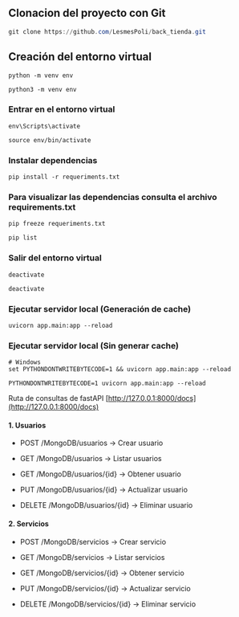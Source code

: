 ## Clonacion del proyecto con Git
```powershell
git clone https://github.com/LesmesPoli/back_tienda.git
``` 

## Creación del entorno virtual
```Windows (PowerShell)
python -m venv env
``` 
```linux/os (bash)
python3 -m venv env
``` 

### Entrar en el entorno virtual
```Windows (PowerShell)
env\Scripts\activate
```
```linux/os (bash)
source env/bin/activate
```

### Instalar dependencias
```
pip install -r requeriments.txt
```
### Para visualizar las dependencias consulta el archivo requirements.txt 
```
pip freeze requeriments.txt
```
```
pip list
```
### Salir del entorno virtual
```Windows (PowerShell)
deactivate
```
```linux/os (bash)
deactivate
```

### Ejecutar servidor local (Generación de cache)
```
uvicorn app.main:app --reload
```
### Ejecutar servidor local (Sin generar cache)
``` Windows (PowerShell)
# Windows
set PYTHONDONTWRITEBYTECODE=1 && uvicorn app.main:app --reload
```
```linux/os (bash)
PYTHONDONTWRITEBYTECODE=1 uvicorn app.main:app --reload
```

Ruta de consultas de fastAPI [http://127.0.0.1:8000/docs](http://127.0.0.1:8000/docs)

#### 1. Usuarios

- POST /MongoDB/usuarios → Crear usuario

- GET /MongoDB/usuarios → Listar usuarios

- GET /MongoDB/usuarios/{id} → Obtener usuario

- PUT /MongoDB/usuarios/{id} → Actualizar usuario

- DELETE /MongoDB/usuarios/{id} → Eliminar usuario

#### 2. Servicios

- POST /MongoDB/servicios → Crear servicio

- GET /MongoDB/servicios → Listar servicios

- GET /MongoDB/servicios/{id} → Obtener servicio

- PUT /MongoDB/servicios/{id} → Actualizar servicio

- DELETE /MongoDB/servicios/{id} → Eliminar servicio